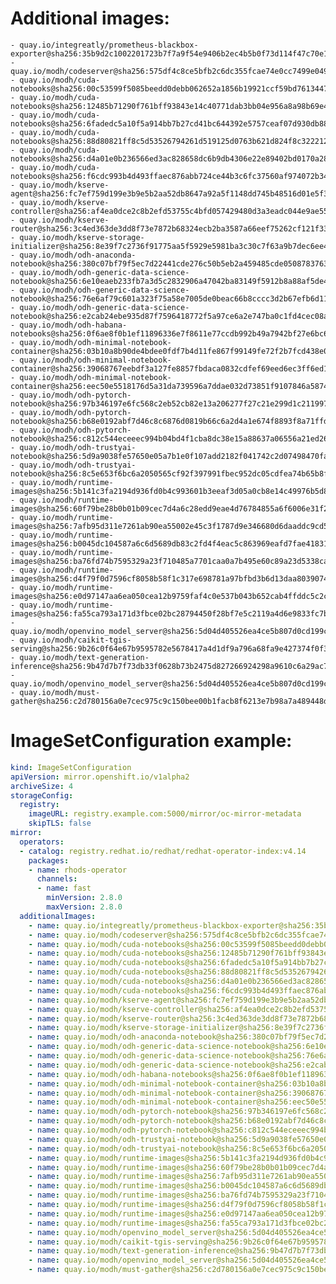 # Additional images:
    - quay.io/integreatly/prometheus-blackbox-exporter@sha256:35b9d2c1002201723b7f7a9f54e9406b2ec4b5b0f73d114f47c70e15956103b5
    - quay.io/modh/codeserver@sha256:575df4c8ce5bfb2c6dc355fcae74e0cc7499e0490f4d9deeb9788fe3aaa7f6d1
    - quay.io/modh/cuda-notebooks@sha256:00c53599f5085beedd0debb062652a1856b19921ccf59bd76134471d24c3fa7d
    - quay.io/modh/cuda-notebooks@sha256:12485b71290f761bff93843e14c40771dab3bb04e956a8a98b69e4b573c5f8ee
    - quay.io/modh/cuda-notebooks@sha256:6fadedc5a10f5a914bb7b27cd41bc644392e5757ceaf07d930db884112054265
    - quay.io/modh/cuda-notebooks@sha256:88d80821ff8c5d53526794261d519125d0763b621d824f8c3222127dab7b6cc8
    - quay.io/modh/cuda-notebooks@sha256:d4a01e0b236566ed3ac828658dc6b9db4306e22e89402bd0170a288a82c0e578
    - quay.io/modh/cuda-notebooks@sha256:f6cdc993b4d493ffaec876abb724ce44b3c6fc37560af974072b346e45ac1a3b
    - quay.io/modh/kserve-agent@sha256:fc7ef759d199e3b9e5b2aa52db8647a92a5f1148dd745b48516d01e5f3de1dce
    - quay.io/modh/kserve-controller@sha256:af4ea0dce2c8b2efd53755c4bfd057429480d3a3eadc044e9ae55e22c74e0bcd
    - quay.io/modh/kserve-router@sha256:3c4ed363de3dd8f73e7872b68324ecb2ba3587a66eef75262cf121f33244aba2
    - quay.io/modh/kserve-storage-initializer@sha256:8e39f7c2736f91775aa5f5929e5981ba3c30c7f63a9b7dec6ee4c655ab1d5e70
    - quay.io/modh/odh-anaconda-notebook@sha256:380c07bf79f5ec7d22441cde276c50b5eb2a459485cde05087837639a566ae3d
    - quay.io/modh/odh-generic-data-science-notebook@sha256:6e10eaeb233fb7a3d5c2832906a47042ba83149f5912b8a88af5de4b3b19af41
    - quay.io/modh/odh-generic-data-science-notebook@sha256:76e6af79c601a323f75a58e7005de0beac66b8cccc3d2b67efb6d11d85f0cfa1
    - quay.io/modh/odh-generic-data-science-notebook@sha256:e2cab24ebe935d87f7596418772f5a97ce6a2e747ba0c1fd4cec08a728e99403
    - quay.io/modh/odh-habana-notebooks@sha256:0f6ae8f0b1ef11896336e7f8611e77ccdb992b49a7942bf27e6bc64d73205d05
    - quay.io/modh/odh-minimal-notebook-container@sha256:03b10a8b90de4bdee0fdf7b4d11fe867f99149fe72f2b7fcd438e0a1f29db3e2
    - quay.io/modh/odh-minimal-notebook-container@sha256:39068767eebdf3a127fe8857fbdaca0832cdfef69eed6ec3ff6ed1858029420f
    - quay.io/modh/odh-minimal-notebook-container@sha256:eec50e5518176d5a31da739596a7ddae032d73851f9107846a587442ebd10a82
    - quay.io/modh/odh-pytorch-notebook@sha256:97b346197e6fc568c2eb52cb82e13a206277f27c21e299d1c211997f140f638b
    - quay.io/modh/odh-pytorch-notebook@sha256:b68e0192abf7d46c8c6876d0819b66c6a2d4a1e674f8893f8a71ffdcba96866c
    - quay.io/modh/odh-pytorch-notebook@sha256:c812c544eceeec994b04bd4f1cba8dc38e15a88637a06556a21ed26f808c4b4a
    - quay.io/modh/odh-trustyai-notebook@sha256:5d9a9038fe57650e05a7b1e0f107add2182f041742c2d07498470fa4e3a95306
    - quay.io/modh/odh-trustyai-notebook@sha256:8c5e653f6bc6a2050565cf92f397991fbec952dc05cdfea74b65b8fd3047c9d4
    - quay.io/modh/runtime-images@sha256:5b141c3fa2194d936fd0b4c993601b3eeaf3d05a0cb8e14c49976b5d8a59635f
    - quay.io/modh/runtime-images@sha256:60f79be28b0b01b09cec7d4a6c28edd9eae4d76784855a6f6006e31f2c1b21ff
    - quay.io/modh/runtime-images@sha256:7afb95d311e7261ab90ea55002e45c3f1787d9e346680d6daaddc9cd53697331
    - quay.io/modh/runtime-images@sha256:b0045dc104587a6c6d5689db83c2fd4f4eac5c863969eafd7fae418316b69df1
    - quay.io/modh/runtime-images@sha256:ba76fd74b7595329a23f710485a7701caa0a7b495e60c89a23d5338ca13cf2e2
    - quay.io/modh/runtime-images@sha256:d4f79f0d7596cf8058b58f1c317e698781a97bfbd3b6d13daa80390742ff6eac
    - quay.io/modh/runtime-images@sha256:e0d97147aa6ea050cea12b9759faf4c0e537b043b652cab4ffddc5c2caac23cc
    - quay.io/modh/runtime-images@sha256:fa55ca793a171d3fbce02bc28794450f28bf7e5c2119a4d6e9833fc7b7fe9e05
    - quay.io/modh/openvino_model_server@sha256:5d04d405526ea4ce5b807d0cd199ccf7f71bab1228907c091e975efa770a4908
    - quay.io/modh/caikit-tgis-serving@sha256:9b26c0f64e67b9595782e5678417a4d1df9a796a68fa9e427374f0f373629c16
    - quay.io/modh/text-generation-inference@sha256:9b47d7b7f73db33f0628b73b2475d827266924298a9610c6a29ac72bf0ee6bf1
    - quay.io/modh/openvino_model_server@sha256:5d04d405526ea4ce5b807d0cd199ccf7f71bab1228907c091e975efa770a4908
    - quay.io/modh/must-gather@sha256:c2d780156a0e7cec975c9c150bee00b1facb8f6213e7b98a7a489448d76dfd94


# ImageSetConfiguration example:
```yaml
kind: ImageSetConfiguration
apiVersion: mirror.openshift.io/v1alpha2
archiveSize: 4
storageConfig:
  registry: 
    imageURL: registry.example.com:5000/mirror/oc-mirror-metadata
    skipTLS: false                       
mirror:
  operators:
  - catalog: registry.redhat.io/redhat/redhat-operator-index:v4.14
    packages:
    - name: rhods-operator
      channels:
      - name: fast
        minVersion: 2.8.0
        maxVersion: 2.8.0
  additionalImages:   
    - name: quay.io/integreatly/prometheus-blackbox-exporter@sha256:35b9d2c1002201723b7f7a9f54e9406b2ec4b5b0f73d114f47c70e15956103b5
    - name: quay.io/modh/codeserver@sha256:575df4c8ce5bfb2c6dc355fcae74e0cc7499e0490f4d9deeb9788fe3aaa7f6d1
    - name: quay.io/modh/cuda-notebooks@sha256:00c53599f5085beedd0debb062652a1856b19921ccf59bd76134471d24c3fa7d
    - name: quay.io/modh/cuda-notebooks@sha256:12485b71290f761bff93843e14c40771dab3bb04e956a8a98b69e4b573c5f8ee
    - name: quay.io/modh/cuda-notebooks@sha256:6fadedc5a10f5a914bb7b27cd41bc644392e5757ceaf07d930db884112054265
    - name: quay.io/modh/cuda-notebooks@sha256:88d80821ff8c5d53526794261d519125d0763b621d824f8c3222127dab7b6cc8
    - name: quay.io/modh/cuda-notebooks@sha256:d4a01e0b236566ed3ac828658dc6b9db4306e22e89402bd0170a288a82c0e578
    - name: quay.io/modh/cuda-notebooks@sha256:f6cdc993b4d493ffaec876abb724ce44b3c6fc37560af974072b346e45ac1a3b
    - name: quay.io/modh/kserve-agent@sha256:fc7ef759d199e3b9e5b2aa52db8647a92a5f1148dd745b48516d01e5f3de1dce
    - name: quay.io/modh/kserve-controller@sha256:af4ea0dce2c8b2efd53755c4bfd057429480d3a3eadc044e9ae55e22c74e0bcd
    - name: quay.io/modh/kserve-router@sha256:3c4ed363de3dd8f73e7872b68324ecb2ba3587a66eef75262cf121f33244aba2
    - name: quay.io/modh/kserve-storage-initializer@sha256:8e39f7c2736f91775aa5f5929e5981ba3c30c7f63a9b7dec6ee4c655ab1d5e70
    - name: quay.io/modh/odh-anaconda-notebook@sha256:380c07bf79f5ec7d22441cde276c50b5eb2a459485cde05087837639a566ae3d
    - name: quay.io/modh/odh-generic-data-science-notebook@sha256:6e10eaeb233fb7a3d5c2832906a47042ba83149f5912b8a88af5de4b3b19af41
    - name: quay.io/modh/odh-generic-data-science-notebook@sha256:76e6af79c601a323f75a58e7005de0beac66b8cccc3d2b67efb6d11d85f0cfa1
    - name: quay.io/modh/odh-generic-data-science-notebook@sha256:e2cab24ebe935d87f7596418772f5a97ce6a2e747ba0c1fd4cec08a728e99403
    - name: quay.io/modh/odh-habana-notebooks@sha256:0f6ae8f0b1ef11896336e7f8611e77ccdb992b49a7942bf27e6bc64d73205d05
    - name: quay.io/modh/odh-minimal-notebook-container@sha256:03b10a8b90de4bdee0fdf7b4d11fe867f99149fe72f2b7fcd438e0a1f29db3e2
    - name: quay.io/modh/odh-minimal-notebook-container@sha256:39068767eebdf3a127fe8857fbdaca0832cdfef69eed6ec3ff6ed1858029420f
    - name: quay.io/modh/odh-minimal-notebook-container@sha256:eec50e5518176d5a31da739596a7ddae032d73851f9107846a587442ebd10a82
    - name: quay.io/modh/odh-pytorch-notebook@sha256:97b346197e6fc568c2eb52cb82e13a206277f27c21e299d1c211997f140f638b
    - name: quay.io/modh/odh-pytorch-notebook@sha256:b68e0192abf7d46c8c6876d0819b66c6a2d4a1e674f8893f8a71ffdcba96866c
    - name: quay.io/modh/odh-pytorch-notebook@sha256:c812c544eceeec994b04bd4f1cba8dc38e15a88637a06556a21ed26f808c4b4a
    - name: quay.io/modh/odh-trustyai-notebook@sha256:5d9a9038fe57650e05a7b1e0f107add2182f041742c2d07498470fa4e3a95306
    - name: quay.io/modh/odh-trustyai-notebook@sha256:8c5e653f6bc6a2050565cf92f397991fbec952dc05cdfea74b65b8fd3047c9d4
    - name: quay.io/modh/runtime-images@sha256:5b141c3fa2194d936fd0b4c993601b3eeaf3d05a0cb8e14c49976b5d8a59635f
    - name: quay.io/modh/runtime-images@sha256:60f79be28b0b01b09cec7d4a6c28edd9eae4d76784855a6f6006e31f2c1b21ff
    - name: quay.io/modh/runtime-images@sha256:7afb95d311e7261ab90ea55002e45c3f1787d9e346680d6daaddc9cd53697331
    - name: quay.io/modh/runtime-images@sha256:b0045dc104587a6c6d5689db83c2fd4f4eac5c863969eafd7fae418316b69df1
    - name: quay.io/modh/runtime-images@sha256:ba76fd74b7595329a23f710485a7701caa0a7b495e60c89a23d5338ca13cf2e2
    - name: quay.io/modh/runtime-images@sha256:d4f79f0d7596cf8058b58f1c317e698781a97bfbd3b6d13daa80390742ff6eac
    - name: quay.io/modh/runtime-images@sha256:e0d97147aa6ea050cea12b9759faf4c0e537b043b652cab4ffddc5c2caac23cc
    - name: quay.io/modh/runtime-images@sha256:fa55ca793a171d3fbce02bc28794450f28bf7e5c2119a4d6e9833fc7b7fe9e05
    - name: quay.io/modh/openvino_model_server@sha256:5d04d405526ea4ce5b807d0cd199ccf7f71bab1228907c091e975efa770a4908
    - name: quay.io/modh/caikit-tgis-serving@sha256:9b26c0f64e67b9595782e5678417a4d1df9a796a68fa9e427374f0f373629c16
    - name: quay.io/modh/text-generation-inference@sha256:9b47d7b7f73db33f0628b73b2475d827266924298a9610c6a29ac72bf0ee6bf1
    - name: quay.io/modh/openvino_model_server@sha256:5d04d405526ea4ce5b807d0cd199ccf7f71bab1228907c091e975efa770a4908
    - name: quay.io/modh/must-gather@sha256:c2d780156a0e7cec975c9c150bee00b1facb8f6213e7b98a7a489448d76dfd94

```
